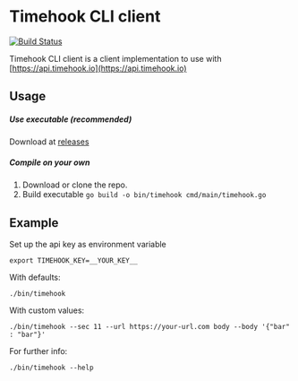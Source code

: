 # Timehook CLI client

[![Build Status](https://travis-ci.com/timehook/cli-client.svg?branch=master)](https://travis-ci.com/timehook/cli-client)

Timehook CLI client is a client implementation to use with [https://api.timehook.io](https://api.timehook.io)

## Usage

##### Use executable (recommended)

Download at [releases](https://github.com/timehook/cli-client/releases)

##### Compile on your own

1. Download or clone the repo.
2. Build executable `go build -o bin/timehook cmd/main/timehook.go`

## Example

Set up the api key as environment variable

    export TIMEHOOK_KEY=__YOUR_KEY__


With defaults: 

    ./bin/timehook
    
With custom values:

    ./bin/timehook --sec 11 --url https://your-url.com body --body '{"bar" : "bar"}'
      
      
For further info:
 
    ./bin/timehook --help      
